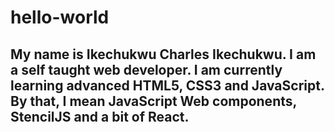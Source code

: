 # hello-world
## My name is Ikechukwu Charles Ikechukwu. I am a  self taught web developer. I am currently learning advanced HTML5, CSS3 and JavaScript. By that, I mean JavaScript Web components, StencilJS and a bit of React.  
